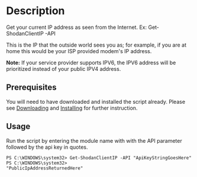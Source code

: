 # Description
Get your current IP address as seen from the Internet. Ex: Get-ShodanClientIP -API

This is the IP that the outside world sees you as; for example, if you are at home this would be your ISP provided modem's IP address.

**Note:** If your service provider supports IPV6, the IPV6 address will be prioritized instead of your public IPV4 address.

## Prerequisites
You will need to have downloaded and installed the script already. Please see [Downloading](https://github.com/makeitbetter/Shodan_PS#Download) and [Installing](https://github.com/makeitbetter/Shodan_PS#Install) for further instruction.

## Usage
Run the script by entering the module name with with the API parameter followed by the api key in quotes.
```
PS C:\WINDOWS\system32> Get-ShodanClientIP -API "ApiKeyStringGoesHere"
PS C:\WINDOWS\system32>
"PublicIpAddressReturnedHere"
```
